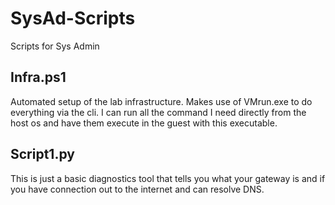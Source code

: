 # SysAd-Scripts
Scripts for Sys Admin

## Infra.ps1
Automated setup of the lab infrastructure. Makes use of VMrun.exe to do everything via the cli. I can run all the command I need directly from the host os and have them execute in the guest with this executable.
	
## Script1.py
This is just a basic diagnostics tool that tells you what your gateway is and if you have connection out to the internet and can resolve DNS. 
	
	
